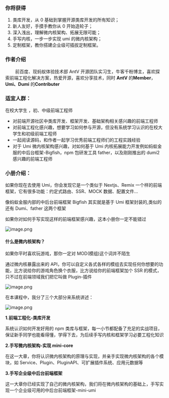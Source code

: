 ### 你将获得

1.  类库开发，从 0 基础到掌握开源类库开发的所有知识；
1.  新人友好，手摸手教你从 0 开始造轮子；
1.  深入浅出，理解微内核架构、拓展无限可能；
1.  手写内核，一步一步实现 umi 的微内核架构；
1.  定制框架，教你搭建企业级可插拔定制框架。

### 作者介绍

&nbsp;&nbsp;&nbsp;&nbsp;&nbsp;&nbsp;&nbsp;&nbsp;前百度、现蚂蚁体验技术部 AntV 开源团队实习生，牛客千粉博主，喜欢探索前端工程化解决方案，热爱开源，喜欢分享技术，同时 **AntV** 的**Member**，**Umi、Dumi** 的**Contributer**

### 适宜人群：

在校大学生 ，初、中级前端工程师

-   对前端开源社区中类库开发、框架开发、基础架构相关感兴趣的前端工程师
-   对前端工程化感兴趣，想要学习如何参与开源，但没有系统学习认识的在校大学生和初级前端工程师
-   一起阅读源码，和作者一起学习优秀前端工程师们的工程实践经验
-   对于 Umi 微内核架构感兴趣，对如何基于 Umi 内核拓展能力开发例如蚂蚁金服的中后台框架-Bigfish，npm 包研发工具 father，以及刚刚推出的 dumi2 感兴趣的前端工程师

### 小册介绍：

如果你现在去使用 Umi，你会发现它是一个类似于 Nextjs、Remix 一个样的前端框架，它有很多功能：约定式路由、SSR、MOCK 数据、配置文件...

像蚂蚁金服内部的中后台前端框架 Bigfish 其实就是基于 Umi 框架封装的,类似的还有 Dumi、father 这两个框架

如果你对如何手写实现这样的前端框架感兴趣，这本小册你一定不能错过

![image.png](https://p6-juejin.byteimg.com/tos-cn-i-k3u1fbpfcp/bf354348729b498a98293151bbbffbb3~tplv-k3u1fbpfcp-watermark.image?)

#### 什么是微内核架构？

如果你平时喜欢玩游戏，那你一定对 MOD(模组)这个词并不陌生

通过微内核暴露出来的 API，你可以自定义各式各样的模组去实现任何你想要的功能，比方说给你的游戏角色换个衣服，比方说给你的前端框架加个 SSR 的模式，只不过在前端领域我们把它叫做 Plugin-插件

![image.png](https://p1-juejin.byteimg.com/tos-cn-i-k3u1fbpfcp/6e2bed9af5bd41f891dac907b321e647~tplv-k3u1fbpfcp-watermark.image?)

在本课程中，我分了三个大部分来系统讲述：

![image.png](https://p9-juejin.byteimg.com/tos-cn-i-k3u1fbpfcp/69f86c1d874948e68da9d9c4f802539b~tplv-k3u1fbpfcp-watermark.image?)

**1.前端工程化-类库开发**

系统认识如何开发好用的 npm 类库与框架，每一小节都配备了充足的实战项目，保证新手同学也能看得懂，学得下去，为后续手写内核和框架学习必要工程化知识

**2.手写微内核架构-实现 mini-core**

在这一大章，你将认识微内核架构的原理与实现，并亲手实现微内核架构的各个模块，如 Service、Plugin、PluginAPI、可扩展插件系统、应用元数据等

**3.手写企业级中后台前端框架**

这一大章你已经实现了自己的微内核架构，我们将在微内核架构的基础上，手写实现一个企业级可用的中后台前端框架-mini-umi
